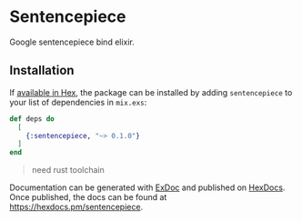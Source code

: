 # Sentencepiece

Google sentencepiece bind elixir.

## Installation

If [available in Hex](https://hex.pm/docs/publish), the package can be installed
by adding `sentencepiece` to your list of dependencies in `mix.exs`:

```elixir
def deps do
  [
    {:sentencepiece, "~> 0.1.0"}
  ]
end
```

> need rust toolchain

Documentation can be generated with [ExDoc](https://github.com/elixir-lang/ex_doc)
and published on [HexDocs](https://hexdocs.pm). Once published, the docs can
be found at <https://hexdocs.pm/sentencepiece>.

